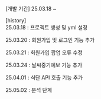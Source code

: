 [개발 기간] 
  25.03.18 ~ 

[history]  
  25.03.18 : 프로젝트 생성 및 yml 설정
  
  25.03.20 : 회원가입 및 로그인 기능 추가
  
  25.03.21 : 회원가입 팝업 오류 수정
  
  25.03.24 : 날씨중기예보 기능 추가

  25.04.01 : 식단 API 호출 기능 추가 

  25.05.02 : 분석 단계
